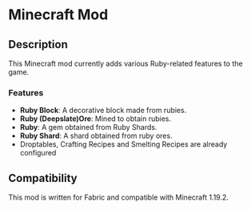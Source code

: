 # Minecraft Mod

## Description
This Minecraft mod currently adds various Ruby-related features to the game.

### Features
- **Ruby Block**: A decorative block made from rubies.
- **Ruby (Deepslate)Ore**: Mined to obtain rubies.
- **Ruby**: A gem obtained from Ruby Shards.
- **Ruby Shard**: A shard obtained from ruby ores.
- Droptables, Crafting Recipes and Smelting Recipes are already configured

## Compatibility
This mod is written for Fabric and compatible with Minecraft 1.19.2.
